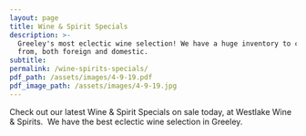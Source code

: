 ```yaml
---
layout: page
title: Wine & Spirit Specials
description: >-
  Greeley's most eclectic wine selection! We have a huge inventory to choose
  from, both foreign and domestic.
subtitle:
permalink: /wine-spirits-specials/
pdf_path: /assets/images/4-9-19.pdf
pdf_image_path: /assets/images/4-9-19.jpg
---
```


Check out our latest Wine & Spirit Specials on sale today, at Westlake Wine & Spirits.  We have the best eclectic wine selection in Greeley.